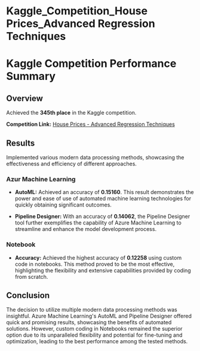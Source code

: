 # Kaggle_Competition_House Prices_Advanced Regression Techniques

# Kaggle Competition Performance Summary

## Overview

Achieved the **345th place** in the Kaggle competition.

**Competition Link:** [House Prices - Advanced Regression Techniques](https://www.kaggle.com/competitions/house-prices-advanced-regression-techniques)

## Results

Implemented various modern data processing methods, showcasing the effectiveness and efficiency of different approaches.

### Azur Machine Learning

- **AutoML:** Achieved an accuracy of **0.15160**. This result demonstrates the power and ease of use of automated machine learning technologies for quickly obtaining significant outcomes.
  
- **Pipeline Designer:** With an accuracy of **0.14062**, the Pipeline Designer tool further exemplifies the capability of Azure Machine Learning to streamline and enhance the model development process.

### Notebook

- **Accuracy:** Achieved the highest accuracy of **0.12258** using custom code in notebooks. This method proved to be the most effective, highlighting the flexibility and extensive capabilities provided by coding from scratch.

## Conclusion

The decision to utilize multiple modern data processing methods was insightful. Azure Machine Learning's AutoML and Pipeline Designer offered quick and promising results, showcasing the benefits of automated solutions. However, custom coding in Notebooks remained the superior option due to its unparalleled flexibility and potential for fine-tuning and optimization, leading to the best performance among the tested methods.
